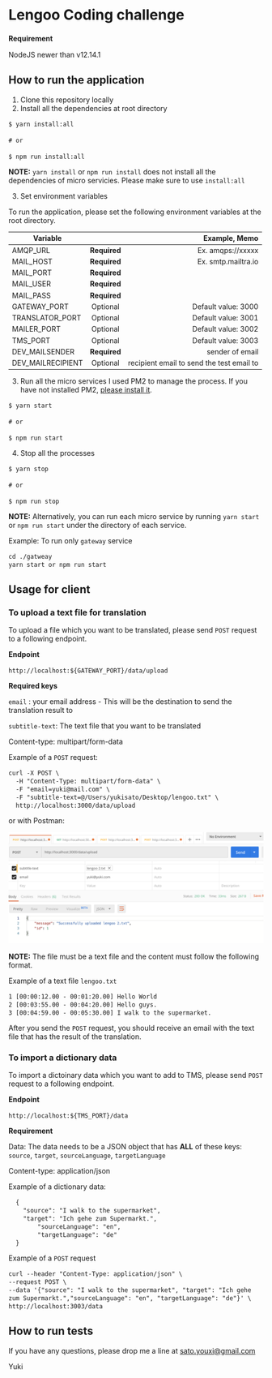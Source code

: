 # Lengoo Coding challenge

**Requirement**　

NodeJS newer than v12.14.1

## How to run the application

1. Clone this repository locally
2. Install all the dependencies at root directory
```
$ yarn install:all

# or 

$ npm run install:all
```
**NOTE:** `yarn install` or `npm run install` does not install all the dependencies of micro servicies. Please make sure to use `install:all`

3. Set environment variables

To run the application, please set the following environment variables at the root directory.

| Variable     |           | Example, Memo|
| ------------- |:--------:| -----:|
| AMQP_URL  | **Required** | Ex. amqps://xxxxx |
| MAIL_HOST  |**Required**      | Ex. smtp.mailtra.io |
| MAIL_PORT | **Required**     |    |
| MAIL_USER | **Required**      |    |
| MAIL_PASS | **Required**     |    |
| GATEWAY_PORT | Optional      | Default value: 3000  |
| TRANSLATOR_PORT | Optional      |Default value: 3001 |
| MAILER_PORT | Optional     | Default value: 3002 |
| TMS_PORT| Optional     |Default value: 3003|
| DEV_MAILSENDER | **Required**     | sender of email|
| DEV_MAILRECIPIENT | Optional      | recipient email to send the test email to|
  

3. Run all the micro services
I used PM2 to manage the process. If you have not installed PM2, [please install it](https://pm2.keymetrics.io/docs/usage/quick-start/).
```
$ yarn start

# or 

$ npm run start
```

4. Stop all the processes
```
$ yarn stop

# or 

$ npm run stop
```

**NOTE:** Alternatively, you can run each micro service by running `yarn start` or `npm run start` under the directory of each service. 

Example:
To run only `gateway` service
```
cd ./gatweay
yarn start or npm run start
```

## Usage for client

### To upload a text file for translation
To upload a file which you want to be translated, please send `POST` request to a following endpoint. 

**Endpoint** 

`http://localhost:${GATEWAY_PORT}/data/upload`

**Required keys** 

`email` : your email address - This will be the destination to send the translation result to 

`subtitle-text`: The text file that you want to be translated

Content-type: multipart/form-data

Example of a `POST` request:
```
curl -X POST \
  -H "Content-Type: multipart/form-data" \
  -F "email=yuki@mail.com" \
  -F "subtitle-text=@/Users/yukisato/Desktop/lengoo.txt" \
  http://localhost:3000/data/upload
```

or with Postman: 

![postman](./assets/posman-example1.png)

**NOTE:** The file must be a text file and the content must follow the following format.

Example of a text file `lengoo.txt`
```
1 [00:00:12.00 - 00:01:20.00] Hello World
2 [00:03:55.00 - 00:04:20.00] Hello guys.
3 [00:04:59.00 - 00:05:30.00] I walk to the supermarket.
```

After you send the `POST` request, you should receive an email with the text file that has the result of the translation.

### To import a dictionary data
To import a dictoinary data which you want to add to TMS, please send `POST` request to a following endpoint. 

**Endpoint** 

`http://localhost:${TMS_PORT}/data`

**Requirement** 

Data: The data needs to be a JSON object that has **ALL** of these keys: `source`, `target`, `sourceLanguage`, `targetLanguage` 

Content-type: application/json

Example of a dictionary data:
```
  {
    "source": "I walk to the supermarket",
    "target": "Ich gehe zum Supermarkt.",
		"sourceLanguage": "en",
		"targetLanguage": "de"
  }
```

Example of a `POST` request
```
curl --header "Content-Type: application/json" \
--request POST \
--data '{"source": "I walk to the supermarket", "target": "Ich gehe zum Supermarkt.","sourceLanguage": "en", "targetLanguage": "de"}' \
http://localhost:3003/data
```

## How to run tests



If you have any questions, please drop me a line at sato.youxi@gmail.com

Yuki 
